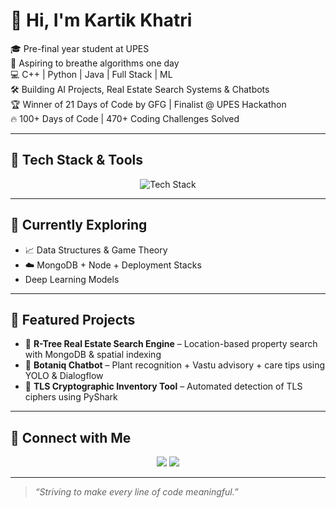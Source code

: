 # 👋 Hi, I'm Kartik Khatri

🎓 Pre-final year student at UPES  
🧠 Aspiring to breathe algorithms one day  
💻 C++ | Python | Java | Full Stack | ML  
🛠 Building AI Projects, Real Estate Search Systems & Chatbots  
🏆 Winner of 21 Days of Code by GFG | Finalist @ UPES Hackathon  
🔥 100+ Days of Code | 470+ Coding Challenges Solved

---

## 🧰 Tech Stack & Tools

<p align="center">
  <img src="https://skillicons.dev/icons?i=cpp,py,java,js,react,nodejs,mongodb,git,github,vscode,linux" alt="Tech Stack" />
</p>

---

## 🌱 Currently Exploring

- 📈 Data Structures & Game Theory
- ☁️ MongoDB + Node + Deployment Stacks
- Deep Learning Models

---

## 💼 Featured Projects

- 🏡 **R-Tree Real Estate Search Engine** – Location-based property search with MongoDB & spatial indexing  
- 🌿 **Botaniq Chatbot** – Plant recognition + Vastu advisory + care tips using YOLO & Dialogflow  
- 🔐 **TLS Cryptographic Inventory Tool** – Automated detection of TLS ciphers using PyShark

---

## 🔗 Connect with Me

<p align="center">
  <a href="linkedin.com/in/kartik-khatri-509723201"><img src="https://img.shields.io/badge/LinkedIn-kartik--khatri-blue?style=for-the-badge&logo=linkedin" /></a>
  <a href="https://github.com/KartikProgrammed"><img src="https://img.shields.io/badge/GitHub-kartik--khatri-black?style=for-the-badge&logo=github" /></a>
</p>

---

> _“Striving to make every line of code meaningful.”_
